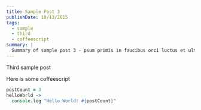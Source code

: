 ```yaml
---
title: Sample Post 3
publishDate: 10/13/2015
tags:
  - sample
  - third
  - coffeescript
summary: |
  Summary of sample post 3 - psum primis in faucibus orci luctus et ultrices posuere cubilia Curae;
---
```


Third sample post

Here is some coffeescript

```coffeescript
postCount = 3
helloWorld ->
  console.log "Hello World! #{postCount}"
```
